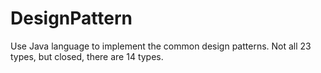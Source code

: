 # DesignPattern
Use Java language to implement the common design patterns. Not all 23 types, but closed, there are 14 types.
